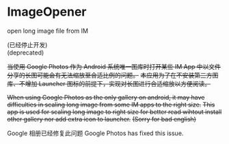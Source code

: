# ImageOpener
open long image file from IM

(已经停止开发)  
(deprecated)

~~当使用 Google Photos 作为 Android 系统唯一图库时打开某些 IM App 中以文件分享的长图可能会有无法缩放至合适比例的问题。~~
~~本应用为了在不安装第三方图库、不增加 Launcher 图标的前提下，实现对长图进行合适缩放以方便阅读。~~

~~When using Google Photos as the only gallery on android, it may have difficulties in scaling long image from some IM apps to the right size.~~
~~This app is used for scaling long image to right size for better read wihtout install other gallery nor add extra icon to launcher.~~
~~(Sorry for bad english)~~

Google 相册已经修复此问题
Google Photos has fixed this issue.

